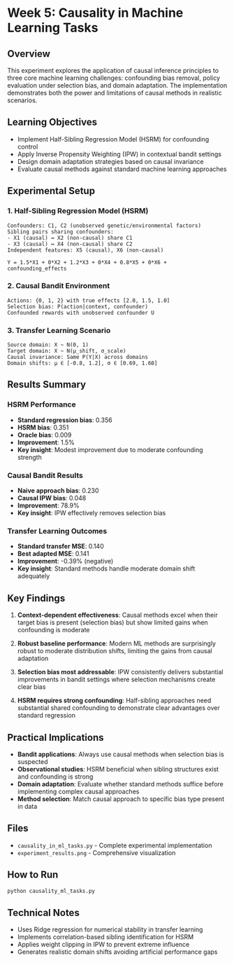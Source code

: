 # Week 5: Causality in Machine Learning Tasks

## Overview

This experiment explores the application of causal inference principles to three core machine learning challenges: confounding bias removal, policy evaluation under selection bias, and domain adaptation. The implementation demonstrates both the power and limitations of causal methods in realistic scenarios.

## Learning Objectives

- Implement Half-Sibling Regression Model (HSRM) for confounding control
- Apply Inverse Propensity Weighting (IPW) in contextual bandit settings
- Design domain adaptation strategies based on causal invariance
- Evaluate causal methods against standard machine learning approaches

## Experimental Setup

### 1. Half-Sibling Regression Model (HSRM)
```
Confounders: C1, C2 (unobserved genetic/environmental factors)
Sibling pairs sharing confounders:
- X1 (causal) ↔ X2 (non-causal) share C1
- X3 (causal) ↔ X4 (non-causal) share C2
Independent features: X5 (causal), X6 (non-causal)

Y = 1.5*X1 + 0*X2 + 1.2*X3 + 0*X4 + 0.8*X5 + 0*X6 + confounding_effects
```

### 2. Causal Bandit Environment
```
Actions: {0, 1, 2} with true effects [2.0, 1.5, 1.0]
Selection bias: P(action|context, confounder)
Confounded rewards with unobserved confounder U
```

### 3. Transfer Learning Scenario
```
Source domain: X ~ N(0, 1)
Target domain: X ~ N(μ_shift, σ_scale)
Causal invariance: Same P(Y|X) across domains
Domain shifts: μ ∈ [-0.8, 1.2], σ ∈ [0.69, 1.60]
```

## Results Summary

### HSRM Performance
- **Standard regression bias**: 0.356
- **HSRM bias**: 0.351 
- **Oracle bias**: 0.009
- **Improvement**: 1.5%
- **Key insight**: Modest improvement due to moderate confounding strength

### Causal Bandit Results
- **Naive approach bias**: 0.230
- **Causal IPW bias**: 0.048
- **Improvement**: 78.9%
- **Key insight**: IPW effectively removes selection bias

### Transfer Learning Outcomes
- **Standard transfer MSE**: 0.140
- **Best adapted MSE**: 0.141
- **Improvement**: -0.39% (negative)
- **Key insight**: Standard methods handle moderate domain shift adequately

## Key Findings

1. **Context-dependent effectiveness**: Causal methods excel when their target bias is present (selection bias) but show limited gains when confounding is moderate

2. **Robust baseline performance**: Modern ML methods are surprisingly robust to moderate distribution shifts, limiting the gains from causal adaptation

3. **Selection bias most addressable**: IPW consistently delivers substantial improvements in bandit settings where selection mechanisms create clear bias

4. **HSRM requires strong confounding**: Half-sibling approaches need substantial shared confounding to demonstrate clear advantages over standard regression

## Practical Implications

- **Bandit applications**: Always use causal methods when selection bias is suspected
- **Observational studies**: HSRM beneficial when sibling structures exist and confounding is strong  
- **Domain adaptation**: Evaluate whether standard methods suffice before implementing complex causal approaches
- **Method selection**: Match causal approach to specific bias type present in data

## Files

- `causality_in_ml_tasks.py` - Complete experimental implementation
- `experiment_results.png` - Comprehensive visualization

## How to Run

```bash
python causality_ml_tasks.py
```

## Technical Notes

- Uses Ridge regression for numerical stability in transfer learning
- Implements correlation-based sibling identification for HSRM
- Applies weight clipping in IPW to prevent extreme influence
- Generates realistic domain shifts avoiding artificial performance gaps
